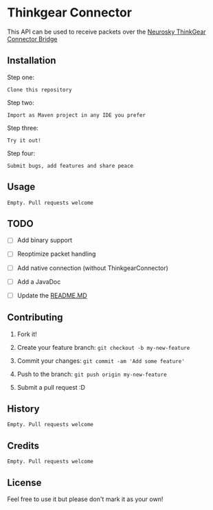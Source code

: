# Thinkgear Connector


This API can be used to receive packets over the [Neurosky ThinkGear Connector Bridge](http://developer.neurosky.com/docs/doku.php?id=thinkgear_connector_tgc)



## Installation

Step one: 
```
Clone this repository
```
Step two:
```
Import as Maven project in any IDE you prefer
```
Step three:
```
Try it out!
```
Step four:
```
Submit bugs, add features and share peace
```


## Usage


```
Empty. Pull requests welcome
```

## TODO

- [ ] Add binary support

- [ ] Reoptimize packet handling

- [ ] Add native connection (without ThinkgearConnector)

- [ ] Add a JavaDoc

- [ ] Update the [README.MD](README.MD)


## Contributing



1. Fork it!

2. Create your feature branch: `git checkout -b my-new-feature`

3. Commit your changes: `git commit -am 'Add some feature'`

4. Push to the branch: `git push origin my-new-feature`

5. Submit a pull request :D



## History



```
Empty. Pull requests welcome
```



## Credits


```
Empty. Pull requests welcome
```


## License

Feel free to use it but please don't mark it as your own!

